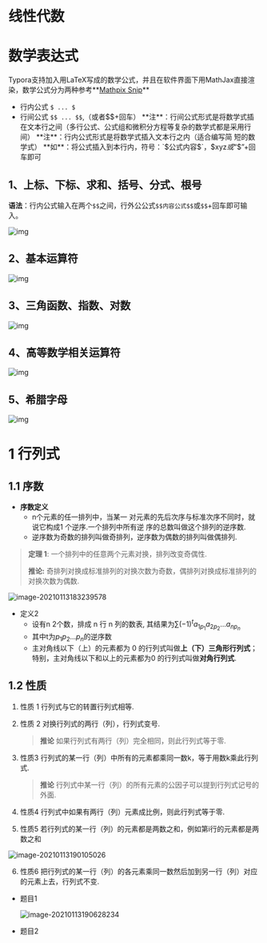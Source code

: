 # 线性代数

# 数学表达式

Typora支持加入用LaTeX写成的数学公式，并且在软件界面下用MathJax直接渲染，数学公式分为两种参考**[Mathpix Snip](https://link.zhihu.com/?target=https%3A//mathpix.com/)**

- 行内公式 `$ ... $`
- 行间公式 `$$ ... $$`,（或者$$+回车）
  **注**：行间公式形式是将数学式插在文本行之间（多行公式、公式组和微积分方程等复杂的数学式都是采用行间） **注**：行内公式形式是将数学式插入文本行之内（适合编写简 短的数学式） **如**：将公式插入到本行内，符号：`$公式内容$`，$xyz$或“$$”+回车即可

## 1、上标、下标、求和、括号、分式、根号

**语法**：行内公式输入在两个`$$`之间，行外公公式`$$内容公式$$`或`$$`+回车即可输入。

![img](https://pic3.zhimg.com/80/v2-fc1eb7e3e05ef1b0bbb7a47975db5de2_720w.jpg)

## 2、基本运算符

![img](https://pic3.zhimg.com/80/v2-c3703593a2e990069e3834247b437206_720w.jpg)

## 3、三角函数、指数、对数

![img](img/线性代数/v2-f525471ca6da7be4fe0cfb25717b7411_720w.jpg)

## 4、高等数学相关运算符

![img](img/线性代数/v2-a3e3be0b70dc25c0d09a22544136174f_720w.jpg)

## 5、希腊字母

![img](img/线性代数/v2-f8cf4f5d21042f66e5ecc0c4f1c415cb_720w.jpg)

# 1 行列式

## 1.1 序数

- **序数定义**
  - n个元素的任一排列中，当某一 对元素的先后次序与标准次序不同时，就说它构成1 个逆序.一个排列中所有逆 序的总数叫做这个排列的逆序数.
  - 逆序数为奇数的排列叫做奇排列，逆序数为偶数的排列叫做偶排列.

> **定理 1**: 一个排列中的任意两个元素对换，排列改变奇偶性.
>
> **推论:** 奇排列对换成标准排列的对换次数为奇数，偶排列对换成标准排列的对换次数为偶数.

![image-20210113183239578](img/线性代数/image-20210113183239578.png)



- 定义2
  - 设有n 2个数，排成 n 行 n 列的数表, 其结果为$\sum(-1)^ta_{1p_1}a_{2p_2}...a_{np_n}$
  - 其中t为$p_1p_2...p_n$的逆序数
  - 主对角线以下（上）的元素都为 0 的行列式叫做**上（下）三角形行列式**；特别，主对角线以下和以上的元素都为0 的行列式叫做**对角行列式**.

## 1.2 性质

1. 性质 1 行列式与它的转置行列式相等.

2. 性质 2 对换行列式的两行（列），行列式变号.

   > **推论** 如果行列式有两行（列）完全相同，则此行列式等于零.

3. 性质3 行列式的某一行（列）中所有的元素都乘同一数k，等于用数k乘此行列式.

   > **推论** 行列式中某一行（列）的所有元素的公因子可以提到行列式记号的外面.

4. 性质4 行列式中如果有两行（列）元素成比例，则此行列式等于零.

5. 性质5 若行列式的某一行（列）的元素都是两数之和，例如第i行的元素都是两数之和

![image-20210113190105026](img/线性代数/image-20210113190105026.png)

6. 性质6 把行列式的某一行（列）的各元素乘同一数然后加到另一行（列）对应的元素上去，行列式不变.

- 题目1

  ![image-20210113190628234](img/线性代数/image-20210113190628234.png)

- 题目2

  

